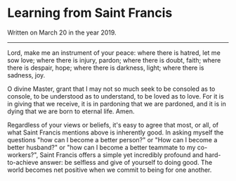 # Learning from Saint Francis

Written on March 20 in the year 2019.

---

Lord, make me an instrument of your peace:
where there is hatred, let me sow love;
where there is injury, pardon;
where there is doubt, faith;
where there is despair, hope;
where there is darkness, light;
where there is sadness, joy.

O divine Master, grant that I may not so much seek
to be consoled as to console,
to be understood as to understand, 
to be loved as to love.
For it is in giving that we receive,
it is in pardoning that we are pardoned, 
and it is in dying that we are born to eternal life.
Amen.

Regardless of your views or beliefs, it's easy to agree that most, or all, of what Saint Francis mentions above is inherently good. In asking myself the questions "how can I become a better person?" or "How can I become a better husband?" or "how can I become a better teammate to my co-workers?", Saint Francis offers a simple yet incredibly profound and hard-to-achieve answer: be selfless and give of yourself to doing good. The world becomes net positive when we commit to being for one another.